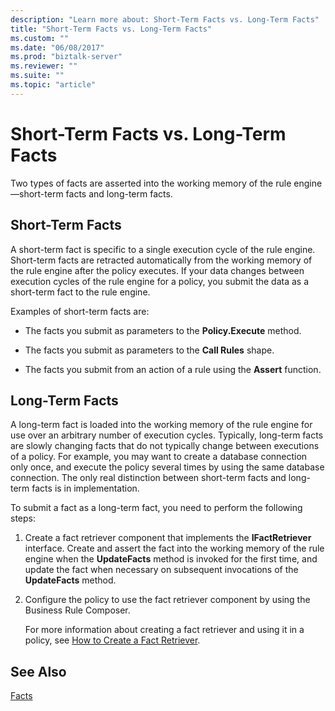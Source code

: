 ```yaml
---
description: "Learn more about: Short-Term Facts vs. Long-Term Facts"
title: "Short-Term Facts vs. Long-Term Facts"
ms.custom: ""
ms.date: "06/08/2017"
ms.prod: "biztalk-server"
ms.reviewer: ""
ms.suite: ""
ms.topic: "article"
---
```

# Short-Term Facts vs. Long-Term Facts
Two types of facts are asserted into the working memory of the rule engine—short-term facts and long-term facts.  
  
## Short-Term Facts  
 A short-term fact is specific to a single execution cycle of the rule engine. Short-term facts are retracted automatically from the working memory of the rule engine after the policy executes. If your data changes between execution cycles of the rule engine for a policy, you submit the data as a short-term fact to the rule engine.  
  
 Examples of short-term facts are:  
  
-   The facts you submit as parameters to the **Policy.Execute** method.  
  
-   The facts you submit as parameters to the **Call Rules** shape.  
  
-   The facts you submit from an action of a rule using the **Assert** function.  
  
## Long-Term Facts  
 A long-term fact is loaded into the working memory of the rule engine for use over an arbitrary number of execution cycles. Typically, long-term facts are slowly changing facts that do not typically change between executions of a policy. For example, you may want to create a database connection only once, and execute the policy several times by using the same database connection. The only real distinction between short-term facts and long-term facts is in implementation.  
  
 To submit a fact as a long-term fact, you need to perform the following steps:  
  
1. Create a fact retriever component that implements the **IFactRetriever** interface. Create and assert the fact into the working memory of the rule engine when the **UpdateFacts** method is invoked for the first time, and update the fact when necessary on subsequent invocations of the **UpdateFacts** method.  
  
2. Configure the policy to use the fact retriever component by using the Business Rule Composer.  
  
   For more information about creating a fact retriever and using it in a policy, see [How to Create a Fact Retriever](../core/how-to-create-a-fact-retriever.md).  
  
## See Also  
 [Facts](../core/facts.md)
